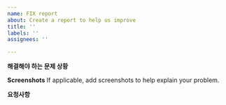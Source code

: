 ```yaml
---
name: FIX report
about: Create a report to help us improve
title: ''
labels: ''
assignees: ''

---
```


**해결해야 하는 문제 상황**

**Screenshots**
If applicable, add screenshots to help explain your problem.


**요청사항**
